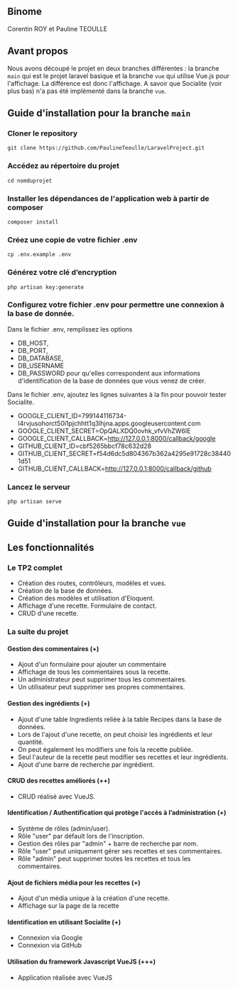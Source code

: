 ## Binome

Corentin ROY et Pauline TEOULLE

## Avant propos

Nous avons découpé le projet en deux branches différentes : la branche `main` qui est le projet laravel basique et la branche `vue` qui utilise Vue.js pour l'affichage.
La différence est donc l'affichage. A savoir que Socialite (voir plus bas) n'a pas été implémenté dans la branche `vue`. 

## Guide d'installation pour la branche `main`

### Cloner le repository
`git clone https://github.com/PaulineTeoulle/LaravelProject.git`

### Accédez au répertoire du projet
`cd nomduprojet`

### Installer les dépendances de l'application web à partir de composer 
`composer install`

### Créez une copie de votre fichier .env
`cp .env.example .env`

### Générez votre clé d’encryption
`php artisan key:generate` 

### Configurez votre fichier .env pour permettre une connexion à la base de donnée.

Dans le fichier .env, remplissez les options 
- DB_HOST, 
- DB_PORT, 
- DB_DATABASE, 
- DB_USERNAME 
- DB_PASSWORD 
pour qu'elles correspondent aux informations d'identification de la base de données que vous venez de créer. 

Dans le fichier .env, ajoutez les lignes suivantes à la fin pour pouvoir tester Socialite.
- GOOGLE_CLIENT_ID=799144116734-l4rvjusohorct50i1pjchhtt1q3lhjna.apps.googleusercontent.com
- GOOGLE_CLIENT_SECRET=OpQALXDQ0ovhk_vfvVhZW6lE
- GOOGLE_CLIENT_CALLBACK=http://127.0.0.1:8000/callback/google
- GITHUB_CLIENT_ID=cbf5265bbcf78c632d28
- GITHUB_CLIENT_SECRET=f54d6dc5d804367b362a4295e91728c384401d51
- GITHUB_CLIENT_CALLBACK=http://127.0.0.1:8000/callback/github

### Lancez le serveur
`php artisan serve` 

## Guide d'installation pour la branche `vue`


## Les fonctionnalités

### Le TP2 complet
- Création des routes, contrôleurs, modèles et vues. 
- Création de la base de données. 
- Création des modèles et utilisation d'Eloquent. 
- Affichage d'une recette. Formulaire de contact. 
- CRUD d'une recette.

### La suite du projet

#### Gestion des commentaires (+)
- Ajout d'un formulaire pour ajouter un commentaire
- Affichage de tous les commentaires sous la recette.
- Un administrateur peut supprimer tous les commentaires. 
- Un utilisateur peut supprimer ses propres commentaires.

#### Gestion des ingrédients (+)
- Ajout d'une table Ingredients reliée à la table Recipes dans la base de données. 
- Lors de l'ajout d'une recette, on peut choisir les ingrédients et leur quantité. 
- On peut également les modifiers une fois la recette publiée. 
- Seul l'auteur de la recette peut modifier ses recettes et leur ingrédients. 
- Ajout d'une barre de recherche par ingrédient.

#### CRUD des recettes améliorés (++)
- CRUD réalisé avec VueJS.

#### Identification / Authentification qui protège l'accès à l’administration (+)
- Système de rôles (admin/user). 
- Rôle "user" par défault lors de l'inscription.
- Gestion des rôles par "admin" + barre de recherche par nom.
- Rôle "user" peut uniquement gérer ses recettes et ses commentaires.
- Rôle "admin" peut supprimer toutes les recettes et tous les commentaires.

#### Ajout de fichiers média pour les recettes (+)
- Ajout d'un média unique à la création d'une recette.
- Affichage sur la page de la recette

#### Identification en utilisant Socialite (+)
- Connexion via Google
- Connexion via GitHub

#### Utilisation du framework Javascript VueJS (+++)
- Application réalisée avec VueJS
